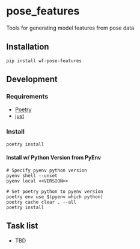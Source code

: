 # pose_features

Tools for generating model features from pose data

## Installation

`pip install wf-pose-features`

## Development

### Requirements

* [Poetry](https://python-poetry.org/)
* [just](https://github.com/casey/just)

### Install

`poetry install`


#### Install w/ Python Version from PyEnv

```
# Specify pyenv python version
pyenv shell --unset
pyenv local <<VERSION>>

# Set poetry python to pyenv version
poetry env use $(pyenv which python)
poetry cache clear . --all
poetry install
```

## Task list
* TBD
